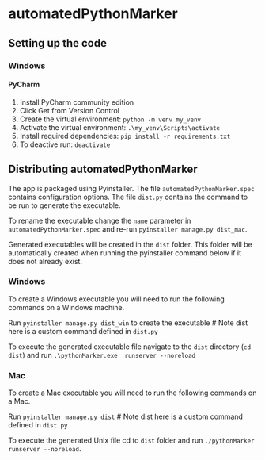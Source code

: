 # automatedPythonMarker

## Setting up the code


### Windows

#### PyCharm
1. Install PyCharm community edition
2. Click Get from Version Control
3. Create the virtual environment: ```python -m venv my_venv```
4. Activate the virtual environment: ```.\my_venv\Scripts\activate```
5. Install required dependencies: ```pip install -r requirements.txt```
6. To deactive run: ```deactivate```


## Distributing automatedPythonMarker
The app is packaged using Pyinstaller. The file ```automatedPythonMarker.spec``` contains configuration options. The file
```dist.py``` contains the command to be run to generate the executable. 

To rename the executable change the ```name``` parameter in ```automatedPythonMarker.spec``` and re-run 
```pyinstaller manage.py dist_mac```.

Generated executables will be created in the ``dist`` folder. This folder will be automatically created when running 
the pyinstaller command below if it does not already exist.


### Windows
To create a Windows executable you will need to run the following commands on a Windows machine.

Run ```pyinstaller manage.py dist_win``` to create the executable # Note dist here is a custom command defined in  ```dist.py```

To execute the generated executable file navigate to the `dist` directory (`cd dist`) and run `.\pythonMarker.exe 
runserver --noreload`


### Mac
To create a Mac executable you will need to run the following commands on a Mac.

Run ```pyinstaller manage.py dist``` # Note dist here is a custom command defined in  ```dist.py```

To execute the generated Unix file 
cd to ```dist``` folder and run ```./pythonMarker runserver --noreload```.

